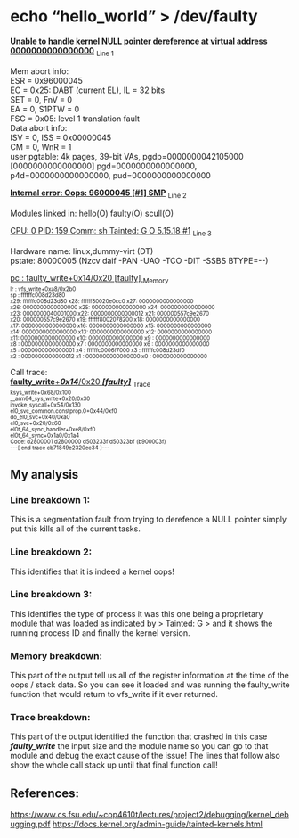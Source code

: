 # echo “hello_world” > /dev/faulty
[**Unable to handle kernel NULL pointer dereference at virtual address 0000000000000000**](#line-breakdown-1) <sub>Line 1<sub> <br />



Mem abort info: <br />
  ESR = 0x96000045 <br />
  EC = 0x25: DABT (current EL), IL = 32 bits <br />
  SET = 0, FnV = 0 <br />
  EA = 0, S1PTW = 0 <br />
  FSC = 0x05: level 1 translation fault <br />
Data abort info: <br />
  ISV = 0, ISS = 0x00000045 <br />
  CM = 0, WnR = 1 <br />
user pgtable: 4k pages, 39-bit VAs, pgdp=0000000042105000 <br />
[0000000000000000] pgd=0000000000000000, p4d=0000000000000000, pud=0000000000000000 <br />


[**Internal error: Oops: 96000045 [#1] SMP**](#line-breakdown-2) <sub> Line 2 <sub> <br /> 


Modules linked in: hello(O) faulty(O) scull(O)<br />


[CPU: 0 PID: 159 Comm: sh Tainted: G           O      5.15.18 #1](#line-breakdown-3) <sub> Line 3 <sub><br />


Hardware name: linux,dummy-virt (DT) <br />
pstate: 80000005 (Nzcv daif -PAN -UAO -TCO -DIT -SSBS BTYPE=--) <br />


[pc : faulty_write+0x14/0x20 [faulty] ](#memory-breakdown) <sub> Memory <sub><br />
lr : vfs_write+0xa8/0x2b0<br />
sp : ffffffc008d23d80<br />
x29: ffffffc008d23d80 x28: ffffff80020e0cc0 x27: 0000000000000000<br>
x26: 0000000000000000 x25: 0000000000000000 x24: 0000000000000000<br>
x23: 0000000040001000 x22: 0000000000000012 x21: 000000557c9e2670<br>
x20: 000000557c9e2670 x19: ffffff8002078200 x18: 0000000000000000<br>
x17: 0000000000000000 x16: 0000000000000000 x15: 0000000000000000<br>
x14: 0000000000000000 x13: 0000000000000000 x12: 0000000000000000<br>
x11: 0000000000000000 x10: 0000000000000000 x9 : 0000000000000000<br>
x8 : 0000000000000000 x7 : 0000000000000000 x6 : 0000000000000000<br>
x5 : 0000000000000001 x4 : ffffffc0006f7000 x3 : ffffffc008d23df0<br>
x2 : 0000000000000012 x1 : 0000000000000000 x0 : 0000000000000000<br>


Call trace:<br>
 [**faulty_write**+***0x14***/0x20 ***[faulty]***](#trace-breakdown) <sub> Trace <sub><br>
 ksys_write+0x68/0x100 <br>
 __arm64_sys_write+0x20/0x30 <br>
 invoke_syscall+0x54/0x130 <br>
 el0_svc_common.constprop.0+0x44/0xf0 <br>
 do_el0_svc+0x40/0xa0 <br>
 el0_svc+0x20/0x60 <br>
 el0t_64_sync_handler+0xe8/0xf0 <br>
 el0t_64_sync+0x1a0/0x1a4 <br>
Code: d2800001 d2800000 d503233f d50323bf (b900003f)  <br>
---[ end trace cb71849e2320ec34 ]--- <br>


## My analysis

### Line breakdown 1: 
This is a segmentation fault from trying to derefence a NULL pointer simply put this kills all of the current tasks.

### Line breakdown 2: 
This identifies that it is indeed a kernel oops!

### Line breakdown 3: 
This identifies the type of process it was this one being a proprietary module that was loaded as indicated by > Tainted: G > and it shows the running process ID and finally the kernel version.

### Memory breakdown: 
This part of the output tell us all of the register information at the time of the oops / stack data. So you can see it loaded and was running the faulty_write function that would return to vfs_write if it ever returned.

### Trace breakdown: 
This part of the output identified the function that crashed in this case ***faulty_write*** the input size and the module name so you can go to that module and debug the exact cause of the issue! The lines that follow also show the whole call stack up until that final function call!




## References:
https://www.cs.fsu.edu/~cop4610t/lectures/project2/debugging/kernel_debugging.pdf
https://docs.kernel.org/admin-guide/tainted-kernels.html
